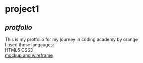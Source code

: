 # project1
## *protfolio*
This is my protfolio for my journey in coding academy by orange 
<br>
I used these langauges:
<BR>
HTML5
CSS3
<br>
[ mockup and wireframe](https://www.figma.com/file/hWbAcjAbgVv406P0kvzUhw/Untitled "figma")

